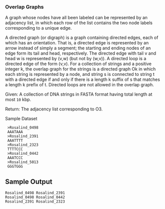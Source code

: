 ### Overlap Graphs

 
 A graph whose nodes have all been labeled can be represented by an adjacency list, in which each row of the list contains the two node labels corresponding to a unique edge.
 
 A directed graph (or digraph) is a graph containing directed edges, each of  which has an orientation. That is, a directed edge is represented by an arrow instead of simply a segment; the starting and ending nodes of an edge form its
 tail and head, respectively. The directed edge with tail v and head w is represented by (v,w) (but not by (w,v)). A directed loop is a directed edge of  the form (v,v).  For a collection of strings and a positive integer k, the overlap graph for  the strings is a directed graph Ok in which each string is represented by a  node, and string s is connected to string t with a directed edge if and only  if there is a length k suffix of s that matches a length k prefix of t.
 Directed loops are not allowed in the overlap graph.
 
 Given: A collection of DNA strings in FASTA format having total length at most `10` kbp.
 
 Return: The adjacency list corresponding to O3.
 
 Sample Dataset

```
 >Rosalind_0498
 AAATAAA
 >Rosalind_2391
 AAATTTT
 >Rosalind_2323
 TTTTCCC
 >Rosalind_0442
 AAATCCC
 >Rosalind_5013
 GGGTGGG
 ```
 
 Sample Output
 -------------
 ```
 Rosalind_0498 Rosalind_2391
 Rosalind_0498 Rosalind_0442
 Rosalind_2391 Rosalind_2323
```
